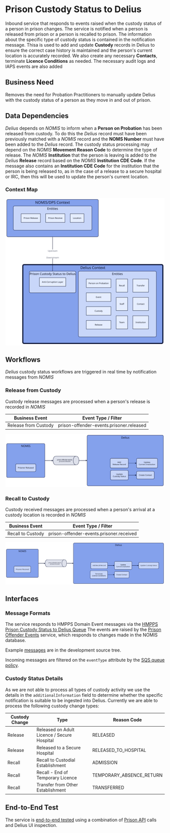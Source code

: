 # Prison Custody Status to Delius

Inbound service that responds to events raised when the custody status of a
person in prison changes. The service is notified when a person is released
from prison or a person is recalled to prison. The information about the
specific type of custody status is contained in the notification message.
Thisa is used to add and update **Custody** records in Delius to ensure the
correct case history is maintained and the person's current location is
accurately recorded. We also create any necessary **Contacts**, terminate
**Licence Conditions** as needed. The necessary audit logs and IAPS events are
also added

## Business Need

Removes the need for Probation Practitioners to manually update Delius with
the custody status of a person as they move in and out of prison.

## Data Dependencies

_Delius_ depends on _NOMIS_ to inform when a **Person on Probation** has been released from custody. To do this the
_Delius_ record must have been previously matched with a _NOMIS_ record and the **NOMS Number** must have been added to
the _Delius_ record. The custody status processing may depend on the _NOMIS_ **Movement Reason Code** to determine the type of release. The _NOMIS_ **Institution** that the person is leaving is added to the _Delius_ **Release** record based on the
_NOMIS_ **Institution CDE Code**. If the message also contains an **Institution CDE Code** for the institution that the person
is being released to, as in the case of a release to a secure hospital or IRC, then this will be used to update the person's current location.

### Context Map

![Context Map](./tech-docs/source/img/prison-custody-status-to-delius-context-map.svg)

## Workflows

_Delius_ custody status workflows are triggered in real time by notification messages from _NOMIS_

### Release from Custody

Custody release messages are processed when a person's release is recorded in _NOMIS_

| Business Event       | Event Type / Filter                      |
|----------------------|------------------------------------------|
| Release from Custody | prison-offender-events.prisoner.released |

![Release Workflow](./tech-docs/source/img/prison-custody-status-to-delius-workflow-release.svg)

### Recall to Custody

Custody received messages are processed when a person's arrival at a custody location is recorded in _NOMIS_

| Business Event    | Event Type / Filter                      |
|-------------------|------------------------------------------|
| Recall to Custody | prison-offender-events.prisoner.received |

![Release Workflow](./tech-docs/source/img/prison-custody-status-to-delius-workflow-recall.svg)

## Interfaces

### Message Formats

The service responds to HMPPS Domain Event messages via the
[HMPPS Prison Custody Status to Delius Queue](https://github.com/ministryofjustice/cloud-platform-environments/blob/main/namespaces/live.cloud-platform.service.justice.gov.uk/hmpps-domain-events-prod/resources/hmpps-prison-custody-status-to-delius-queue.tf)
The events are raised by the [Prison Offender Events](https://github.com/ministryofjustice/prison-offender-events/) service,
which responds to changes made in the NOMIS database.

Example [messages](./src/dev/resources/messages/) are in the development source tree.

Incoming messages are filtered on the `eventType` attribute by the [SQS queue policy](https://github.com/ministryofjustice/cloud-platform-environments/blob/main/namespaces/live.cloud-platform.service.justice.gov.uk/hmpps-domain-events-prod/resources/hmpps-prison-custody-status-to-delius-queue.tf#L6-L10).

### Custody Status Details

As we are not able to process all types of custody activity we use the details
in the  `additionalInformation` field to determine whether the specific
notification is suitable to be ingested into Delius. Currently we are able to
process the following custody change types:

| Custody Change | Type                                        | Reason Code                |
|----------------|---------------------------------------------|----------------------------|
| Release        | Released on Adult Licence / Secure Hospital | RELEASED                   |
| Release        | Released to a Secure Hospital               | RELEASED\_TO\_HOSPITAL     |
| Recall         | Recall to Custodial Establishment           | ADMISSION                  |
| Recall         | Recall - End of Temporary Licence           | TEMPORARY\_ABSENCE\_RETURN |
| Recall         | Transfer from Other Establishment           | TRANSFERRED                |

## End-to-End Test

The service is [end-to-end tested](https://github.com/ministryofjustice/hmpps-probation-integration-e2e-tests/tree/main/tests/prison-custody-status-to-delius)
using a combination of [Prison API](https://github.com/ministryofjustice/prison-api) calls and Delius UI inspection.
